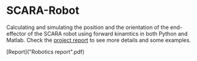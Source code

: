 # SCARA-Robot
Calculating and simulating the position and the orientation of the end-effector of the SCARA robot using forward kinamtics in both Python and Matlab. Check the [project report](https://github.com/nadaelsayed11/SCARA-Robot/blob/master/Robotics%20report.pdf) to see more details and some examples.

[Report]("Robotics report".pdf)
